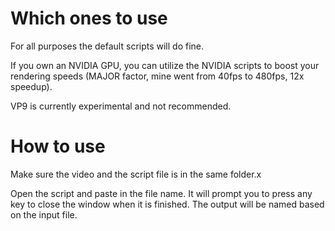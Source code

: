 # Which ones to use

For all purposes the default scripts will do fine.

If you own an NVIDIA GPU, you can utilize the NVIDIA scripts to boost your rendering speeds (MAJOR factor, mine went from 40fps to 480fps, 12x speedup).

VP9 is currently experimental and not recommended.

# How to use

Make sure the video and the script file is in the same folder.x

Open the script and paste in the file name. It will prompt you to press any key to close the window when it is finished. The output will be named based on the input file.
